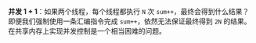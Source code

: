 **并发 1 + 1**：如果两个线程，每个线程都执行 `N` 次 `sum++`，最终会得到什么结果？即便我们强制使用一条汇编指令完成 `sum++`，依然无法保证最终得到 `2N` 的结果。在共享内存上实现并发控制是一个相当困难的问题。
